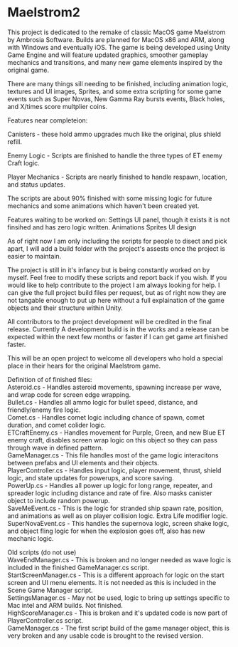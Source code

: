 # Maelstrom2

This project is dedicated to the remake of classic MacOS game Maelstrom by Ambrosia Software. 
Builds are planned for MacOS x86 and ARM, along with Windows and eventually iOS. The game is being developed using Unity Game Engine and will feature updated graphics, smoother gameplay mechanics and transitions, and many new game elements inspired by the original game.

There are many things sill needing to be finished, including animation logic, textures and UI images, Sprites, and some extra scripting for some game events
such as Super Novas, New Gamma Ray bursts events, Black holes, and X/times score multplier coins.


Features near completeion:

Canisters - these hold ammo upgrades much like the original, plus shield refill.

Enemy Logic - Scripts are finished to handle the three types of ET enemy Craft logic.

Player Mechanics - Scripts are nearly finished to handle respawn, location, and status updates.

The scripts are about 90% finished with some missing logic for future mechanics and some animations which haven't been created yet.

Features waiting to be worked on:
Settings UI panel, though it exists it is not finsihed and has zero logic written.
Animations
Sprites
UI design

As of right now I am only including the scripts for people to disect and pick apart, I will add a build folder with the project's assests
once the project is easier to maintain.

The project is still in it's infancy but is being constantly worked on by myself. Feel free to modify these scripts and report back if you wish.
If you would like to help contribute to the project I am always looking for help. I can give the full project build files per request, but as of right now they are not 
tangable enough to put up here without a full explaination of the game objects and their structure within Unity.

All contributors to the project development will be credited in the final release. Currently A development build is in the works and a release can be expected within
the next few months or faster if I can get game art finished faster.

This will be an open project to welcome all developers who hold a special place in their hears for the original Maelstrom game.

Definition of of finished files:
<br>
Asteroid.cs - Handles asteroid movements, spawning increase per wave, and wrap code for screen edge wrapping.
<BR>
Bullet.cs - Handles all ammo logic for bullet speed, distance, and friendly/enemy fire logic.
<br>
Comet.cs - Handles comet logic including chance of spawn, comet duration, and comet colider logic.
<BR>
ETCraftEnemy.cs - Handles movement for Purple, Green, and new Blue ET enemy craft, disables screen wrap logic on this object so they can pass through wave in defined pattern.
<BR>
GameManager.cs - This file handles most of the game logic interacitons between prefabs and UI elements and their objects.
<BR>
PlayerController.cs - Handles input logic, player movement, thrust, shield logic, and state updates for powerups, and score saving.
<BR>
PowerUp.cs - Handles all power up logic for long range, repeater, and spreader logic including distance and rate of fire. Also masks canister object to include random powerup.
<BR>
SaveMeEvent.cs - This is the logic for stranded ship spawn rate, position, and animations as well as on player collision logic. Extra Life modifier logic.
<BR>
SuperNovaEvent.cs - This handles the supernova logic, screen shake logic, and object fling logic for when the explosion goes off, also has new mechanic logic.


Old scripts (do not use)
<BR>
WaveEndManager.cs - This is broken and no longer needed as wave logic is included in the finished GameManager.cs script.
<BR>
StartScreenManager.cs - This is a different approach for logic on the start screen and UI menu elements. It is not needed as this is included in the Scene Game Manager script.
<BR>
SettingsManager.cs - May not be used, logic to bring up settings specific to Mac intel and ARM builds. Not finished.
<BR>
HighScoreManager.cs - This is broken and it's updated code is now part of PlayerController.cs script.
<BR>
GameManager.cs - The first script build of the game manager object, this is very broken and any usable code is brought to the revised version.

